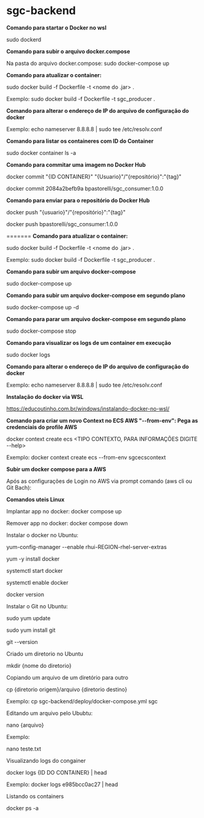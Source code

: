 # sgc-backend

<b>Comando para startar o Docker no wsl</b>

 sudo dockerd

<b>Comando para subir o arquivo docker.compose</b>

Na pasta do arquivo docker.compose: 
sudo docker-compose up

<b>Comando para atualizar o container:</b>

sudo docker build -f Dockerfile -t <nome do .jar> .

Exemplo:
sudo docker build -f Dockerfile -t sgc_producer .

<b>Comando para alterar o endereço de IP do arquivo de configuração do docker</b>

Exemplo:
echo nameserver 8.8.8.8 | sudo tee /etc/resolv.conf

<b>Comando para listar os containeres com ID do Container</b>

sudo docker container ls -a

<b>Comando para commitar uma imagem no Docker Hub</b>

docker commit "{ID CONTAINER}" "{Usuario}"/"{repositório}":"{tag}"
 
docker commit 2084a2befb9a bpastorelli/sgc_consumer:1.0.0

<b>Comando para enviar para o repositório do Docker Hub</b>

docker push "{usuario}"/"{repositório}":"{tag}"

docker push bpastorelli/sgc_consumer:1.0.0
 
=======
<b>Comando para atualizar o container:</b>

sudo docker build -f Dockerfile -t <nome do .jar> .

Exemplo:
sudo docker build -f Dockerfile -t sgc_producer .

<b>Comando para subir um arquivo docker-compose</b>

<diretorio do arquivo> sudo docker-compose up

<b>Comando para subir um arquivo docker-compose em segundo plano</b>

<diretorio do arquivo> sudo docker-compose up -d

<b>Comando para parar um arquivo docker-compose em segundo plano</b>

<diretorio do arquivo> sudo docker-compose stop

<b>Comando para visualizar os logs de um container em execução</b>

<diretorio do arquivo>  sudo docker logs <nome do container>

<b>Comando para alterar o endereço de IP do arquivo de configuração do docker</b>

Exemplo:
echo nameserver 8.8.8.8 | sudo tee /etc/resolv.conf

<b>Instalação do docker via WSL</b>

https://educoutinho.com.br/windows/instalando-docker-no-wsl/

<b>Comando para criar um novo Context no ECS AWS "--from-env": Pega as credenciais do profile AWS</b>

docker context create ecs <TIPO CONTEXTO, PARA INFORMAÇÕES DIGITE --help> <NOME DO CONTEXTO>

Exemplo:
docker context create ecs --from-env sgcecscontext

<b>Subir um docker compose para a AWS</b>

Após as configurações de Login no AWS via prompt comando (aws cli ou Git Bach):

<b>Comandos uteis Linux</b>

Implantar app no docker: 
docker compose up

Remover app no docker: 
docker compose down

Instalar o docker no Ubuntu:

yum-config-manager --enable rhui-REGION-rhel-server-extras

yum -y install docker 

systemctl start docker

systemctl enable docker

docker version

Instalar o Git no Ubuntu:

sudo yum update

sudo yum install git

git --version

Criado um diretorio no Ubuntu

mkdir {nome do diretorio}

Copiando um arquivo de um diretório para outro

cp {diretorio origem}/arquivo {diretorio destino}

Exemplo: cp sgc-backend/deploy/docker-compose.yml sgc

Editando um arquivo pelo Ububtu:

nano {arquivo}

Exemplo:

nano teste.txt

Visualizando logs do congainer

docker logs {ID DO CONTAINER} | head

Exemplo: docker logs e985bcc0ac27 | head

Listando os containers

docker ps -a




